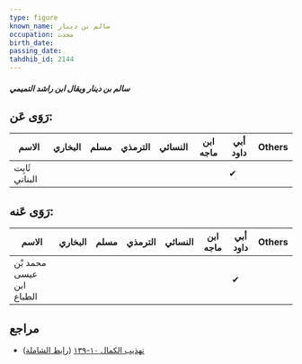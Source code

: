 ```yaml
---
type: figure
known_name: سالم بن دينار
occupation: محدث
birth_date:
passing_date:
tahdhib_id: 2144
---
```

##### سالم بن دينار ويقال ابن راشد التميمي

## رَوَى عَن:
| الاسم          | البخاري | مسلم | الترمذي | النسائي | ابن ماجه | أبي داود | Others |
| -------------- | ------- | ---- | ------- | ------- | -------- | -------- | ------ |
| ثَابِت البناني |         |      |         |         |          | ✔        |        |
## رَوَى عَنه:
| الاسم                    | البخاري | مسلم | الترمذي | النسائي | ابن ماجه | أبي داود | Others |
| ------------------------ | ------- | ---- | ------- | ------- | -------- | -------- | ------ |
| محمد بْن عيسى ابن الطباع |         |      |         |         |          | ✔        |        |
## مراجع
- [تهذيب الكمال ١٠-١٣٩](obsidian://open?vault=Tahdhib-al-Kamal&file=Figures/٢١٤٤-سالم%20بن%20دينار%20ويقال%20ابن%20راشد%20التميمي) ([رابط الشاملة](https://shamela.ws/book/3722/4911))
